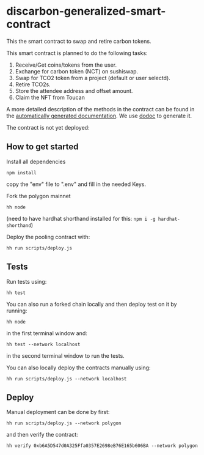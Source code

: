 # discarbon-generalized-smart-contract
This the smart contract to swap and retire carbon tokens.

This smart contract is planned to do the following tasks:

1. Receive/Get coins/tokens from the user.
2. Exchange for carbon token (NCT) on sushiswap.
3. Swap for TCO2 token from a project (default or user selectd).
4. Retire TCO2s.
5. Store the attendee address and offset amount.
6. Claim the NFT from Toucan

A more detailed description of the methods in the contract can be found in the
[automatically generated documentation](docs/disCarbonSwapAndRetire.md). We use
[dodoc](https://github.com/primitivefinance/primitive-dodoc) to generate it.

The contract is not yet deployed:

## How to get started

Install all dependencies

```npm install```

copy the "env" file to ".env" and fill in the needed Keys.

Fork the polygon mainnet

```hh node```

(need to have hardhat shorthand installed for this: ```npm i -g hardhat-shorthand```)

Deploy the pooling contract with:

`hh run scripts/deploy.js`


## Tests

Run tests using:

`hh test`

You can also run a forked chain locally and then deploy test on it by running:

`hh node`

in the first terminal window and:

`hh test --network localhost`

in the second terminal window to run the tests.

You can also locally deploy the contracts manually using:

`hh run scripts/deploy.js --network localhost`



## Deploy

Manual deployment can be done by first:

`hh run scripts/deploy.js --network polygon`

and then verify the contract:

`hh verify 0xb6A5D547d0A325Ffa0357E2698eB76E165b606BA --network polygon`